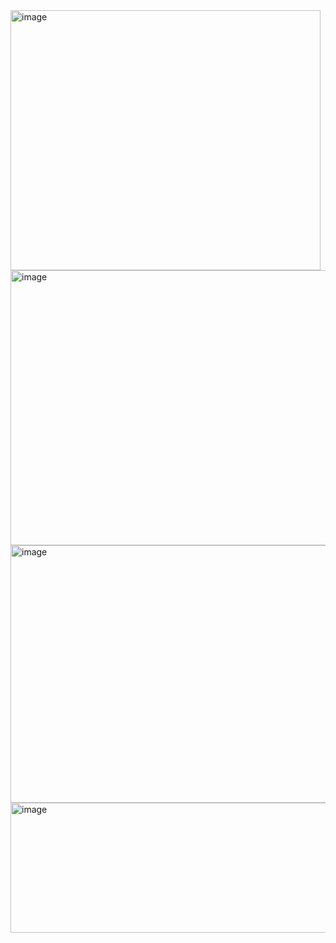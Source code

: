 <img width="496" height="416" alt="image" src="https://github.com/user-attachments/assets/968eb795-2b55-4675-89f9-712fedb5545d" />
<img width="1017" height="440" alt="image" src="https://github.com/user-attachments/assets/ff36de30-770a-4a82-afe0-117bec459c9d" />
<img width="1107" height="412" alt="image" src="https://github.com/user-attachments/assets/9eb38189-f3c4-4e31-bc6a-f4af1e75a61e" />
<img width="755" height="208" alt="image" src="https://github.com/user-attachments/assets/c89655b2-649f-458b-9384-df78edebac30" />
